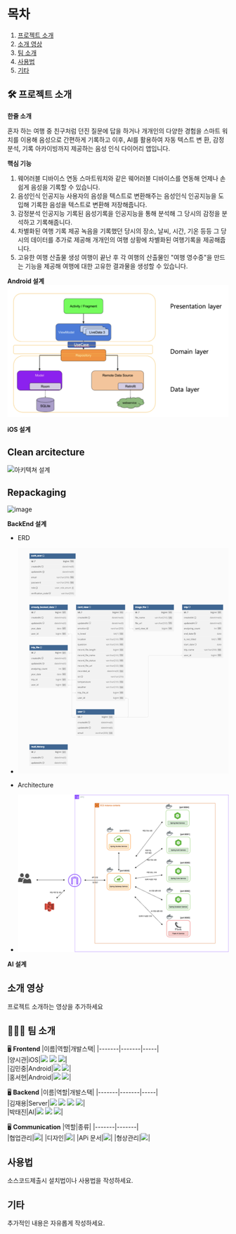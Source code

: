 # 목차
1. [프로젝트 소개](##-프로젝트-소개)
2. [소개 영상](##-소개-영상)
3. [팀 소개](##-팀-소개)
4. [사용법](##-사용법)
5. [기타](##-기타)

##  🛠 프로젝트 소개




**한줄 소개**

혼자 하는 여행 중 친구처럼 던진 질문에 답을 하거나 개개인의 다양한 경험을
스마트 워치를 이용해 음성으로 간편하게 기록하고 이후, AI를 활용하여 자동 텍스트 변 환, 감정분석, 기록 아카이빙까지 제공하는 음성 인식 다이어리 앱입니다.

**핵심 기능** 
1. 웨어러블 디바이스 연동
스마트워치와 같은 웨어러블 디바이스를 연동해 언제나 손쉽게 음성을 기록할 수 있습니다.
2. 음성인식 인공지능
사용자의 음성을 텍스트로 변환해주는 음성인식 인공지능을 도입해 기록한 음성을 텍스트로 변환해 저장해줍니다.
3. 감정분석 인공지능
기록된 음성기록을 인공지능을 통해 분석해 그 당시의 감정을 분석하고 기록해줍니다.
4. 차별화된 여행 기록 제공
녹음을 기록했던 당시의 장소, 날씨, 시간, 기온 등등 그 당시의 데이터를 추가로 제공해 개개인의 여행 상황에 차별화된 여행기록을 제공해줍니다.
5. 고유한 여행 산출물 생성
여행이 끝난 후 각 여행의 산출물인 "여행 영수증"을 만드는 기능을 제공해 여행에 대한 고유한 결과물을 생성할 수 있습니다.


**Android 설계**  
![](./src/Momentandroide.png)





**iOS 설계**

## Clean arcitecture
<img width="1032" alt="아키텍쳐 설계" src="https://github.com/kookmin-sw/capstone-2024-22/assets/105967852/e8a2e7cd-17c3-41d0-aa89-361439d7dc51">      

## Repackaging  
![image](https://github.com/kookmin-sw/capstone-2024-22/assets/105967852/293f19ba-725e-4227-8a18-704601a26ed2)




**BackEnd 설계**
- ERD
- ![](./src/momenterd.png)

- Architecture
- ![](./src/Momentarc.png)


**AI 설계**






## 소개 영상

프로젝트 소개하는 영상을 추가하세요





 ## 👩🏻‍💻 팀 소개  
 
🖥 **Frontend**
|이름|역할|개발스택|
|-------|-------|-----|    
|양시관|iOS|<img src="https://img.shields.io/badge/ios-%23000000.svg?&style=for-the-badge&logo=ios&logoColor=white" /> <img src="https://img.shields.io/badge/uikit-%232396F3.svg?&style=for-the-badge&logo=uikit&logoColor=white" /> <img src="https://img.shields.io/badge/swift-%23FA7343.svg?&style=for-the-badge&logo=swift&logoColor=white" />|  
|김민중|Android|<img src="https://img.shields.io/badge/android-%233DDC84.svg?&style=for-the-badge&logo=android&logoColor=black" /> <img src="https://img.shields.io/badge/kotlin-%230095D5.svg?&style=for-the-badge&logo=kotlin&logoColor=white" />|  
|홍서현|Android|<img src="https://img.shields.io/badge/android-%233DDC84.svg?&style=for-the-badge&logo=android&logoColor=black" /> <img src="https://img.shields.io/badge/kotlin-%230095D5.svg?&style=for-the-badge&logo=kotlin&logoColor=white" />|    

🖥 **Backend**
|이름|역할|개발스택|
|-------|-------|-----|    
|김재용|Server|<img src="https://img.shields.io/badge/spring-%236DB33F.svg?&style=for-the-badge&logo=spring&logoColor=white" /> <img src="https://img.shields.io/badge/mysql-%234479A1.svg?&style=for-the-badge&logo=mysql&logoColor=white" /> <img src="https://img.shields.io/badge/docker-%232496ED.svg?&style=for-the-badge&logo=docker&logoColor=white" /> <img src="https://img.shields.io/badge/json%20web%20tokens-%23000000.svg?&style=for-the-badge&logo=json%20web%20tokens&logoColor=white" />|  
|박태진|AI|<img src="https://img.shields.io/badge/tensorflow-%23FF6F00.svg?&style=for-the-badge&logo=tensorflow&logoColor=white" /> <img src="https://img.shields.io/badge/pytorch-%23EE4C2C.svg?&style=for-the-badge&logo=pytorch&logoColor=white" /> <img src="https://img.shields.io/badge/flask-%23000000.svg?&style=for-the-badge&logo=flask&logoColor=white" />|  

🖥 **Communication**
|역할|종류|
|-------|-------|    
|협업관리|<img src="https://img.shields.io/badge/notion-%23000000.svg?&style=for-the-badge&logo=notion&logoColor=white" />|
|디자인|<img src="https://img.shields.io/badge/figma-%23F24E1E.svg?&style=for-the-badge&logo=figma&logoColor=white" />|
|APi 문서|<img src="https://img.shields.io/badge/swagger-%2385EA2D.svg?&style=for-the-badge&logo=swagger&logoColor=black" />|
|형상관리|<img src="https://img.shields.io/badge/git-%23F05032.svg?&style=for-the-badge&logo=git&logoColor=white" />|    




## 사용법

소스코드제출시 설치법이나 사용법을 작성하세요.





## 기타

추가적인 내용은 자유롭게 작성하세요.








